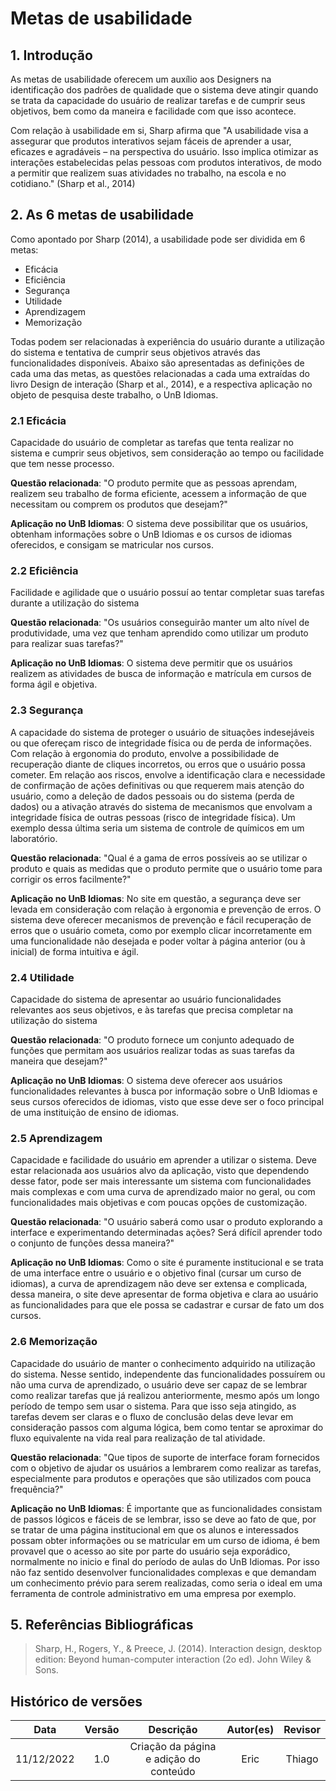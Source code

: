 # Metas de usabilidade

## 1. Introdução


As metas de usabilidade oferecem um auxílio aos Designers na identificação dos padrões de qualidade que o sistema deve atingir quando se trata da capacidade do usuário de realizar tarefas e de cumprir seus objetivos, bem como da maneira e facilidade com que isso acontece.

Com relação à usabilidade em si, Sharp afirma que "A usabilidade visa a assegurar que produtos interativos sejam fáceis de aprender a usar, eficazes e agradáveis – na perspectiva do usuário. Isso implica otimizar as interações estabelecidas pelas pessoas com produtos interativos, de modo a permitir que realizem suas atividades no trabalho, na escola e no cotidiano." (Sharp et al., 2014)


## 2. As 6 metas de usabilidade

Como apontado por Sharp (2014), a usabilidade pode ser dividida em 6 metas:

- Eficácia
- Eficiência
- Segurança
- Utilidade
- Aprendizagem
- Memorização

Todas podem ser relacionadas à experiência do usuário durante a utilização do sistema e tentativa de cumprir seus objetivos através das funcionalidades disponíveis. Abaixo são apresentadas as definições de cada uma das metas, as questões relacionadas a cada uma extraídas do livro Design de interação (Sharp et al., 2014), e a respectiva aplicação no objeto de pesquisa deste trabalho, o UnB Idiomas.

### 2.1 Eficácia

Capacidade do usuário de completar as tarefas que tenta realizar no sistema e cumprir seus objetivos, sem consideração ao tempo ou facilidade que tem nesse processo.	

**Questão relacionada**: "O produto permite que as pessoas aprendam, realizem seu trabalho de forma eficiente, acessem a informação de que necessitam ou comprem os produtos que desejam?"

**Aplicação no UnB Idiomas**: O sistema deve possibilitar que os usuários, obtenham informações sobre o UnB Idiomas e os cursos de idiomas oferecidos, e consigam se matricular nos cursos.

### 2.2 Eficiência

Facilidade e agilidade que o usuário possuí ao tentar completar suas tarefas durante a utilização do sistema	

**Questão relacionada**: "Os usuários conseguirão manter um alto nível de produtividade, uma vez que tenham aprendido como utilizar um produto para realizar suas tarefas?"

**Aplicação no UnB Idiomas**: O sistema deve permitir que os usuários realizem as atividades de busca de informação e matrícula em cursos de forma ágil e objetiva.

### 2.3 Segurança

A capacidade do sistema de proteger o usuário de situações indesejáveis ou que ofereçam risco de integridade física ou de perda de informações. Com relação à ergonomia do produto, envolve a possibilidade de recuperação diante de cliques incorretos, ou erros que o usuário possa cometer. Em relação aos riscos, envolve a identificação clara e necessidade de confirmação de ações definitivas ou que requerem mais atenção do usuário, como a deleção de dados pessoais ou do sistema (perda de dados) ou a ativação através do sistema de mecanismos que envolvam a integridade física de outras pessoas (risco de integridade física). Um exemplo dessa última seria um sistema de controle de químicos em um laboratório.	

**Questão relacionada**: "Qual é a gama de erros possíveis ao se utilizar o produto e quais as medidas que o produto permite que o usuário tome para corrigir os erros facilmente?"

**Aplicação no UnB Idiomas**: No site em questão, a segurança deve ser levada em consideração com relação à ergonomia e prevenção de erros. O sistema deve oferecer mecanismos de prevenção e fácil recuperação de erros que o usuário cometa, como por exemplo clicar incorretamente em uma funcionalidade não desejada e poder voltar à página anterior (ou à inicial) de forma intuitiva e ágil.

### 2.4 Utilidade

Capacidade do sistema de apresentar ao usuário funcionalidades relevantes aos seus objetivos, e às tarefas que precisa completar na utilização do sistema	

**Questão relacionada**: "O produto fornece um conjunto adequado de funções que permitam aos usuários realizar todas as suas tarefas da maneira que desejam?"

**Aplicação no UnB Idiomas**: O sistema deve oferecer aos usuários funcionalidades relevantes à busca por informação sobre o UnB Idiomas e seus cursos oferecidos de idiomas, visto que esse deve ser o foco principal de uma instituição de ensino de idiomas.

### 2.5 Aprendizagem

Capacidade e facilidade do usuário em aprender a utilizar o sistema. Deve estar relacionada aos usuários alvo da aplicação, visto que dependendo desse fator, pode ser mais interessante um sistema com funcionalidades mais complexas e com uma curva de aprendizado maior no geral, ou com funcionalidades mais objetivas e com poucas opções de customização.	

**Questão relacionada**: "O usuário saberá como usar o produto explorando a interface e experimentando determinadas ações? Será difícil aprender todo o conjunto de funções dessa maneira?"

**Aplicação no UnB Idiomas**: Como o site é puramente institucional e se trata de uma interface entre o usuário e o objetivo final (cursar um curso de idiomas), a curva de aprendizagem não deve ser extensa e complicada, dessa maneira, o site deve apresentar de forma objetiva e clara ao usuário as funcionalidades para que ele possa se cadastrar e cursar de fato um dos cursos.

### 2.6 Memorização

Capacidade do usuário de manter o conhecimento adquirido na utilização do sistema. Nesse sentido, independente das funcionalidades possuírem ou não uma curva de aprendizado, o usuário deve ser capaz de se lembrar como realizar tarefas que já realizou anteriormente, mesmo após um longo período de tempo sem usar o sistema. Para que isso seja atingido, as tarefas devem ser claras e o fluxo de conclusão delas deve levar em consideração passos com alguma lógica, bem como tentar se aproximar do fluxo equivalente na vida real para realização de tal atividade.	

**Questão relacionada**: "Que tipos de suporte de interface foram fornecidos com o objetivo de ajudar os usuários a lembrarem como realizar as tarefas, especialmente para produtos e operações que são utilizados com pouca frequência?"

**Aplicação no UnB Idiomas**: É importante que as funcionalidades consistam de passos lógicos e fáceis de se lembrar, isso se deve ao fato de que, por se tratar de uma página institucional em que os alunos e interessados possam obter informações ou se matricular em um curso de idioma, é bem provavel que o acesso ao site por parte do usuário seja exporádico, normalmente no inicio e final do período de aulas do UnB Idiomas. Por isso não faz sentido desenvolver funcionalidades complexas e que demandam um conhecimento prévio para serem realizadas, como seria o ideal em uma ferramenta de controle administrativo em uma empresa por exemplo.


## 5. Referências Bibliográficas

> Sharp, H., Rogers, Y., & Preece, J. (2014). Interaction design, desktop edition: Beyond human-computer interaction (2o ed). John Wiley & Sons.


## Histórico de versões
|    Data    | Versão |               Descrição                | Autor(es) | Revisor |
| :--------: | :----: | :------------------------------------: | :-------: | :-----: |
| 11/12/2022 |  1.0   | Criação da página e adição do conteúdo |   Eric    | Thiago  |